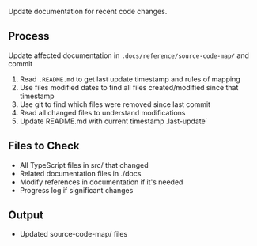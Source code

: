 Update documentation for recent code changes.

## Process

Update affected documentation in `.docs/reference/source-code-map/` and commit

1. Read `.README.md` to get last update timestamp and rules of mapping
2. Use files modified dates to find all files created/modified since that timestamp
3. Use git to find which files were removed since last commit
4. Read all changed files to understand modifications
5. Update README.md with current timestamp .last-update`

## Files to Check

- All TypeScript files in src/ that changed
- Related documentation files in ./docs
- Modify references in documentation if it's needed
- Progress log if significant changes

## Output

- Updated source-code-map/ files
